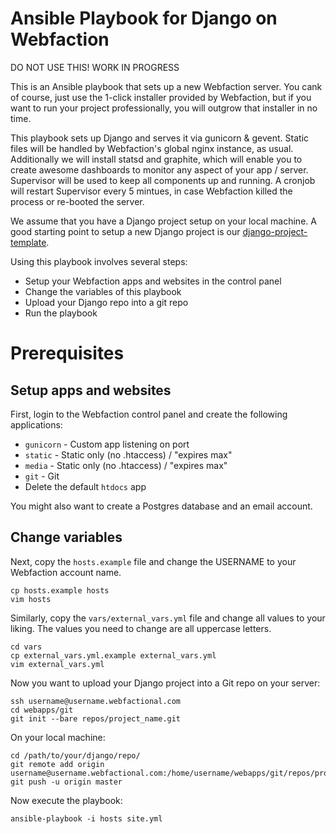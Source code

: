 # Ansible Playbook for Django on Webfaction

DO NOT USE THIS! WORK IN PROGRESS

This is an Ansible playbook that sets up a new Webfaction server. You cank of
course, just use the 1-click installer provided by Webfaction, but if you want
to run your project professionally, you will outgrow that installer in no time.

This playbook sets up Django and serves it via gunicorn & gevent. Static files
will be handled by Webfaction's global nginx instance, as usual. Additionally
we will install statsd and graphite, which will enable you to create awesome
dashboards to monitor any aspect of your app / server. Supervisor will be used
to keep all components up and running. A cronjob will restart Supervisor every
5 mintues, in case Webfaction killed the process or re-booted the server.

We assume that you have a Django project setup on your local machine. A good
starting point to setup a new Django project is our
[django-project-template](https://github.com/bitmazk/django-project-template).

Using this playbook involves several steps:

* Setup your Webfaction apps and websites in the control panel
* Change the variables of this playbook
* Upload your Django repo into a git repo
* Run the playbook

# Prerequisites

## Setup apps and websites

First, login to the Webfaction control panel and create the following
applications:

* `gunicorn` - Custom app listening on port
* `static` - Static only (no .htaccess) / "expires max"
* `media` - Static only (no .htaccess) / "expires max"
* `git` - Git
* Delete the default `htdocs` app

You might also want to create a Postgres database and an email account.

## Change variables

Next, copy the `hosts.example` file and change the USERNAME to your Webfaction
account name.

    cp hosts.example hosts
    vim hosts

Similarly, copy the `vars/external_vars.yml` file and change all values to
your liking. The values you need to change are all uppercase letters.

    cd vars
    cp external_vars.yml.example external_vars.yml
    vim external_vars.yml

Now you want to upload your Django project into a Git repo on your server:

    ssh username@username.webfactional.com
    cd webapps/git
    git init --bare repos/project_name.git

On your local machine:

    cd /path/to/your/django/repo/
    git remote add origin username@username.webfactional.com:/home/username/webapps/git/repos/project_name.git
    git push -u origin master

Now execute the playbook:

    ansible-playbook -i hosts site.yml
